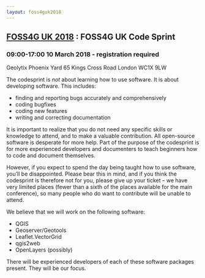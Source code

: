 ```yaml
---
layout: foss4guk2018
---
```

## [FOSS4G UK 2018](/foss4guk2018/) : FOSS4G UK Code Sprint

### 09:00-17:00 10 March 2018 - registration required

Geolytix
Phoenix Yard
65 Kings Cross Road
London
WC1X 9LW

The codesprint is *not* about learning how to use software. It is about developing software. This includes:

- finding and reporting bugs accurately and comprehensively
- coding bugfixes
- coding new features
- writing and correcting documentation

It is important to realize that you do not need any specific skills or knowledge to attend, and to make a valuable contribution. All open-source software is desperate for more help. Part of the purpose of the codesprint is for more experienced developers and documenters to teach beginners how to code and document themselves.

However, if you expect to spend the day being taught how to use software, you’ll be disappointed. Please bear this in mind, and if you think the codesprint is therefore not for you, please give up your ticket – we have very limited places (fewer than a sixth of the places available for the main conference), so many people who do want to contribute will be unable to attend.

We believe that we will work on the following software:

- QGIS
- Geoserver/Geotools
- Leaflet.VectorGrid
- qgis2web
- OpenLayers (possibly)

There will be experienced developers of each of these software packages present. They will be our focus.

